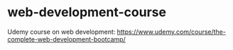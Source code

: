 # web-development-course
Udemy course on web development: https://www.udemy.com/course/the-complete-web-development-bootcamp/
